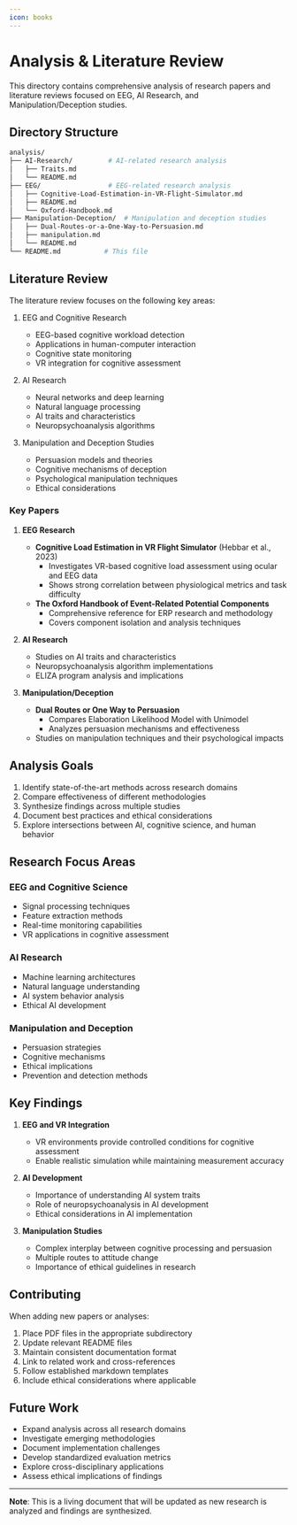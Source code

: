 ```yaml
---
icon: books
---
```


# Analysis & Literature Review

This directory contains comprehensive analysis of research papers and literature reviews focused on EEG, AI Research, and Manipulation/Deception studies.

## Directory Structure

```bash
analysis/
├── AI-Research/         # AI-related research analysis
│   ├── Traits.md
│   └── README.md
├── EEG/                 # EEG-related research analysis
│   ├── Cognitive-Load-Estimation-in-VR-Flight-Simulator.md
│   ├── README.md
│   └── Oxford-Handbook.md
├── Manipulation-Deception/  # Manipulation and deception studies
│   ├── Dual-Routes-or-a-One-Way-to-Persuasion.md
│   ├── manipulation.md
│   └── README.md
└── README.md           # This file
```

## Literature Review

The literature review focuses on the following key areas:

1. EEG and Cognitive Research
   * EEG-based cognitive workload detection
   * Applications in human-computer interaction
   * Cognitive state monitoring
   * VR integration for cognitive assessment

2. AI Research
   * Neural networks and deep learning
   * Natural language processing
   * AI traits and characteristics
   * Neuropsychoanalysis algorithms

3. Manipulation and Deception Studies
   * Persuasion models and theories
   * Cognitive mechanisms of deception
   * Psychological manipulation techniques
   * Ethical considerations

### Key Papers

1. **EEG Research**
   * **Cognitive Load Estimation in VR Flight Simulator** (Hebbar et al., 2023)
     * Investigates VR-based cognitive load assessment using ocular and EEG data
     * Shows strong correlation between physiological metrics and task difficulty
   * **The Oxford Handbook of Event-Related Potential Components**
     * Comprehensive reference for ERP research and methodology
     * Covers component isolation and analysis techniques

2. **AI Research**
   * Studies on AI traits and characteristics
   * Neuropsychoanalysis algorithm implementations
   * ELIZA program analysis and implications

3. **Manipulation/Deception**
   * **Dual Routes or One Way to Persuasion**
     * Compares Elaboration Likelihood Model with Unimodel
     * Analyzes persuasion mechanisms and effectiveness
   * Studies on manipulation techniques and their psychological impacts

## Analysis Goals

1. Identify state-of-the-art methods across research domains
2. Compare effectiveness of different methodologies
3. Synthesize findings across multiple studies
4. Document best practices and ethical considerations
5. Explore intersections between AI, cognitive science, and human behavior

## Research Focus Areas

### EEG and Cognitive Science

* Signal processing techniques
* Feature extraction methods
* Real-time monitoring capabilities
* VR applications in cognitive assessment

### AI Research

* Machine learning architectures
* Natural language understanding
* AI system behavior analysis
* Ethical AI development

### Manipulation and Deception

* Persuasion strategies
* Cognitive mechanisms
* Ethical implications
* Prevention and detection methods

## Key Findings

1. **EEG and VR Integration**
   * VR environments provide controlled conditions for cognitive assessment
   * Enable realistic simulation while maintaining measurement accuracy

2. **AI Development**
   * Importance of understanding AI system traits
   * Role of neuropsychoanalysis in AI development
   * Ethical considerations in AI implementation

3. **Manipulation Studies**
   * Complex interplay between cognitive processing and persuasion
   * Multiple routes to attitude change
   * Importance of ethical guidelines in research

## Contributing

When adding new papers or analyses:

1. Place PDF files in the appropriate subdirectory
2. Update relevant README files
3. Maintain consistent documentation format
4. Link to related work and cross-references
5. Follow established markdown templates
6. Include ethical considerations where applicable

## Future Work

* Expand analysis across all research domains
* Investigate emerging methodologies
* Document implementation challenges
* Develop standardized evaluation metrics
* Explore cross-disciplinary applications
* Assess ethical implications of findings

***

**Note**: This is a living document that will be updated as new research is analyzed and findings are synthesized.
